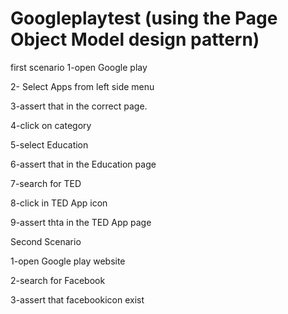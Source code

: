 # Googleplaytest (using the Page Object Model design pattern)
first scenario
1-open Google play

2- Select Apps from left side menu

3-assert that in the correct page.

4-click on category

5-select Education

6-assert that in the Education page

7-search for TED

8-click in TED App icon

9-assert thta in the TED App page

Second Scenario

1-open Google play website

2-search for Facebook

3-assert that facebookicon exist
